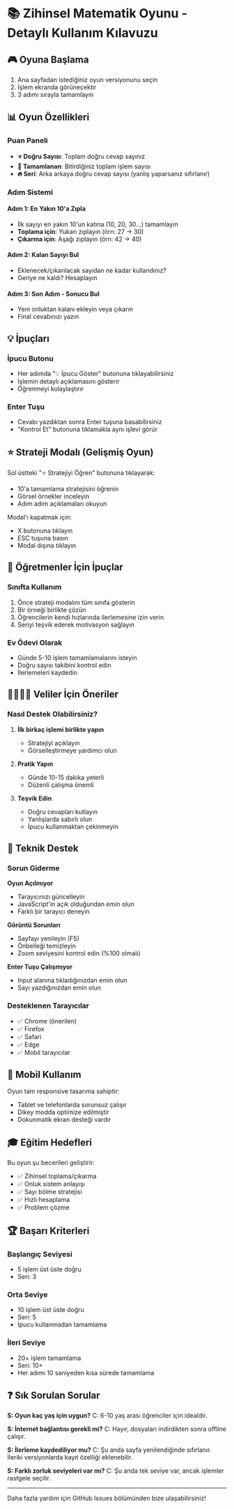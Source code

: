# 📚 Zihinsel Matematik Oyunu - Detaylı Kullanım Kılavuzu

## 🎮 Oyuna Başlama

1. Ana sayfadan istediğiniz oyun versiyonunu seçin
2. İşlem ekranda görünecektir
3. 3 adımı sırayla tamamlayın

## 📊 Oyun Özellikleri

### Puan Paneli
- **⭐ Doğru Sayısı**: Toplam doğru cevap sayınız
- **🎯 Tamamlanan**: Bitirdiğiniz toplam işlem sayısı
- **🔥 Seri**: Arka arkaya doğru cevap sayısı (yanlış yaparsanız sıfırlanır)

### Adım Sistemi

#### Adım 1: En Yakın 10'a Zıpla
- İlk sayıyı en yakın 10'un katına (10, 20, 30...) tamamlayın
- **Toplama için**: Yukarı zıplayın (örn: 27 → 30)
- **Çıkarma için**: Aşağı zıplayın (örn: 42 → 40)

#### Adım 2: Kalan Sayıyı Bul
- Eklenecek/çıkarılacak sayıdan ne kadar kullandınız?
- Geriye ne kaldı? Hesaplayın

#### Adım 3: Son Adım - Sonucu Bul
- Yeni onluktan kalanı ekleyin veya çıkarın
- Final cevabınızı yazın

## 💡 İpuçları

### İpucu Butonu
- Her adımda "💡 İpucu Göster" butonuna tıklayabilirsiniz
- İşlemin detaylı açıklamasını gösterir
- Öğrenmeyi kolaylaştırır

### Enter Tuşu
- Cevabı yazdıktan sonra Enter tuşuna basabilirsiniz
- "Kontrol Et" butonuna tıklamakla aynı işlevi görür

## ⭐ Strateji Modalı (Gelişmiş Oyun)

Sol üstteki "⭐ Stratejiyi Öğren" butonuna tıklayarak:
- 10'a tamamlama stratejisini öğrenin
- Görsel örnekler inceleyin
- Adım adım açıklamaları okuyun

Modal'ı kapatmak için:
- X butonuna tıklayın
- ESC tuşuna basın
- Modal dışına tıklayın

## 🎯 Öğretmenler İçin İpuçlar

### Sınıfta Kullanım
1. Önce strateji modalını tüm sınıfa gösterin
2. Bir örneği birlikte çözün
3. Öğrencilerin kendi hızlarında ilerlemesine izin verin
4. Seriyi teşvik ederek motivasyon sağlayın

### Ev Ödevi Olarak
- Günde 5-10 işlem tamamlamalarını isteyin
- Doğru sayısı takibini kontrol edin
- İlerlemeleri kaydedin

## 👨‍👩‍👧‍👦 Veliler İçin Öneriler

### Nasıl Destek Olabilirsiniz?
1. **İlk birkaç işlemi birlikte yapın**
   - Stratejiyi açıklayın
   - Görselleştirmeye yardımcı olun

2. **Pratik Yapın**
   - Günde 10-15 dakika yeterli
   - Düzenli çalışma önemli

3. **Teşvik Edin**
   - Doğru cevapları kutlayın
   - Yanlışlarda sabırlı olun
   - İpucu kullanmaktan çekinmeyin

## 🔧 Teknik Destek

### Sorun Giderme

**Oyun Açılmıyor**
- Tarayıcınızı güncelleyin
- JavaScript'in açık olduğundan emin olun
- Farklı bir tarayıcı deneyin

**Görüntü Sorunları**
- Sayfayı yenileyin (F5)
- Önbelleği temizleyin
- Zoom seviyesini kontrol edin (%100 olmalı)

**Enter Tuşu Çalışmıyor**
- Input alanına tıkladığınızdan emin olun
- Sayı yazdığınızdan emin olun

### Desteklenen Tarayıcılar
- ✅ Chrome (önerilen)
- ✅ Firefox
- ✅ Safari
- ✅ Edge
- ✅ Mobil tarayıcılar

## 📱 Mobil Kullanım

Oyun tam responsive tasarıma sahiptir:
- Tablet ve telefonlarda sorunsuz çalışır
- Dikey modda optimize edilmiştir
- Dokunmatik ekran desteği vardır

## 🎓 Eğitim Hedefleri

Bu oyun şu becerileri geliştirir:
- ✅ Zihinsel toplama/çıkarma
- ✅ Onluk sistem anlayışı
- ✅ Sayı bölme stratejisi
- ✅ Hızlı hesaplama
- ✅ Problem çözme

## 🏆 Başarı Kriterleri

### Başlangıç Seviyesi
- 5 işlem üst üste doğru
- Seri: 3

### Orta Seviye
- 10 işlem üst üste doğru
- Seri: 5
- İpucu kullanmadan tamamlama

### İleri Seviye
- 20+ işlem tamamlama
- Seri: 10+
- Her adımı 10 saniyeden kısa sürede tamamlama

## ❓ Sık Sorulan Sorular

**S: Oyun kaç yaş için uygun?**
C: 6-10 yaş arası öğrenciler için idealdir.

**S: İnternet bağlantısı gerekli mi?**
C: Hayır, dosyaları indirdikten sonra offline çalışır.

**S: İlerleme kaydediliyor mu?**
C: Şu anda sayfa yenilendiğinde sıfırlanır. İleriki versiyonlarda kayıt özelliği eklenebilir.

**S: Farklı zorluk seviyeleri var mı?**
C: Şu anda tek seviye var, ancak işlemler rastgele seçilir.

---

Daha fazla yardım için GitHub Issues bölümünden bize ulaşabilirsiniz!